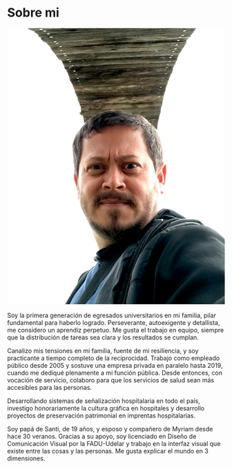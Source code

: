 # Sobre mi

![](../images/LB-EFDI-MT01-b.jpg)

Soy la primera generación de egresados universitarios en mi familia, pilar fundamental para haberlo logrado. Perseverante, autoexigente y detallista, me considero un aprendiz perpetuo. Me gusta el trabajo en equipo, siempre que la distribución de tareas sea clara y los resultados se cumplan.

Canalizo mis tensiones en mi familia, fuente de mi resiliencia, y soy practicante a tiempo completo de la reciprocidad. Trabajo como empleado público desde 2005 y sostuve una empresa privada en paralelo hasta 2019, cuando me dediqué plenamente a mi función pública. Desde entonces, con vocación de servicio, colaboro para que los servicios de salud sean más accesibles para las personas.

Desarrollando sistemas de señalización hospitalaria en todo el país, investigo honorariamente la cultura gráfica en hospitales y desarrollo proyectos de preservación patrimonial en imprentas hospitalarias.

Soy papá de Santi, de 19 años, y esposo y compañero de Myriam desde hace 30 veranos. Gracias a su apoyo, soy licenciado en Diseño de Comunicación Visual por la FADU-Udelar y trabajo en la interfaz visual que existe entre las cosas y las personas. Me gusta explicar el mundo en 3 dimensiones.

